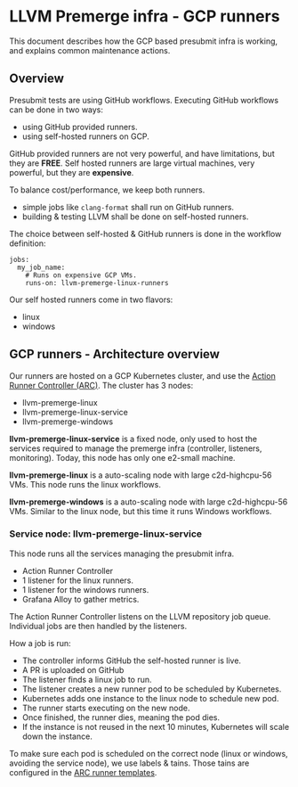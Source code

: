 # LLVM Premerge infra - GCP runners

This document describes how the GCP based presubmit infra is working, and
explains common maintenance actions.

## Overview

Presubmit tests are using GitHub workflows. Executing GitHub workflows can be
done in two ways:
 - using GitHub provided runners.
 - using self-hosted runners on GCP.

GitHub provided runners are not very powerful, and have limitations, but they
are **FREE**.
Self hosted runners are large virtual machines, very powerful, but they are
**expensive**.

To balance cost/performance, we keep both runners.
 - simple jobs like `clang-format` shall run on GitHub runners.
 - building & testing LLVM shall be done on self-hosted runners.

The choice between self-hosted & GitHub runners is done in the workflow
definition:

```
jobs:
  my_job_name:
    # Runs on expensive GCP VMs.
    runs-on: llvm-premerge-linux-runners
```

Our self hosted runners come in two flavors:
  - linux
  - windows

## GCP runners - Architecture overview

Our runners are hosted on a GCP Kubernetes cluster, and use the [Action Runner Controller (ARC)](https://docs.github.com/en/actions/hosting-your-own-runners/managing-self-hosted-runners-with-actions-runner-controller/about-actions-runner-controller).
The cluster has 3 nodes:
  - llvm-premerge-linux
  - llvm-premerge-linux-service
  - llvm-premerge-windows

**llvm-premerge-linux-service** is a fixed node, only used to host the
services required to manage the premerge infra (controller, listeners,
monitoring). Today, this node has only one e2-small machine.

**llvm-premerge-linux** is a auto-scaling node with large c2d-highcpu-56 VMs.
This node runs the linux workflows.

**llvm-premerge-windows** is a auto-scaling node with large c2d-highcpu-56 VMs.
Similar to the linux node, but this time it runs Windows workflows.

### Service node: llvm-premerge-linux-service

This node runs all the services managing the presubmit infra.
  - Action Runner Controller
  - 1 listener for the linux runners.
  - 1 listener for the windows runners.
  - Grafana Alloy to gather metrics.


The Action Runner Controller listens on the LLVM repository job queue.
Individual jobs are then handled by the listeners.

How a job is run:
 - The controller informs GitHub the self-hosted runner is live.
 - A PR is uploaded on GitHub
 - The listener finds a linux job to run.
 - The listener creates a new runner pod to be scheduled by Kubernetes.
 - Kubernetes adds one instance to the linux node to schedule new pod.
 - The runner starts executing on the new node.
 - Once finished, the runner dies, meaning the pod dies.
 - If the instance is not reused in the next 10 minutes, Kubernetes will scale
   down the instance.

To make sure each pod is scheduled on the correct node (linux or windows,
avoiding the service node), we use labels & tains.
Those tains are configured in the [ARC runner templates](premerge/linux_runners_values.yaml).

